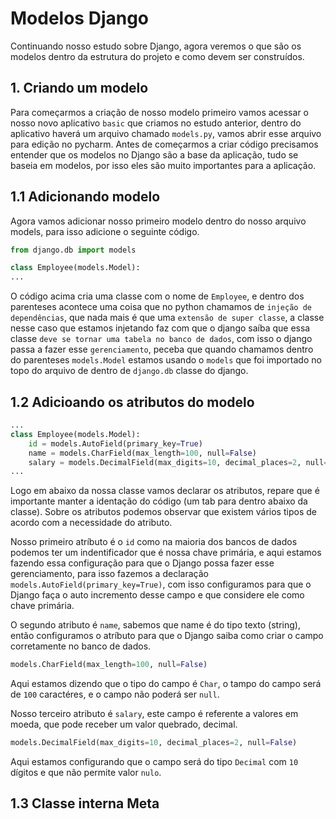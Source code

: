 # Modelos Django

Continuando nosso estudo sobre Django, agora veremos o que são os modelos dentro da estrutura do projeto e como devem ser construídos.

## 1. Criando um modelo

Para começarmos a criação de nosso modelo primeiro vamos acessar o nosso novo aplicativo `basic` que criamos no estudo anterior, dentro do aplicativo haverá um arquivo chamado `models.py`, vamos abrir esse arquivo para edição no pycharm.
Antes de começarmos a criar código precisamos entender que os modelos no Django são a base da aplicação, tudo se baseia em modelos, por isso eles são muito importantes para a aplicação.

## 1.1 Adicionando modelo

Agora vamos adicionar nosso primeiro modelo dentro do nosso arquivo models, para isso adicione o seguinte código.

```py
from django.db import models

class Employee(models.Model):
...
```

O código acima cria uma classe com o nome de `Employee`, e dentro dos parenteses acontece uma coisa que no python chamamos de `injeção de dependências`, que nada mais é que uma `extensão de super classe`, a classe nesse caso que estamos injetando faz com que o django saíba que essa classe `deve se tornar uma tabela no banco de dados`, com isso o django passa a fazer esse `gerenciamento`, peceba que quando chamamos dentro do parenteses `models.Model` estamos usando o `models` que foi importado no topo do arquivo de dentro de `django.db` classe do django.

## 1.2 Adicioando os atributos do modelo

```py
...
class Employee(models.Model):
    id = models.AutoField(primary_key=True)
    name = models.CharField(max_length=100, null=False)
    salary = models.DecimalField(max_digits=10, decimal_places=2, null=False)
...
```

Logo em abaixo da nossa classe vamos declarar os atributos, repare que é importante manter a identação do código (um tab para dentro abaixo da classe).
Sobre os atributos podemos observar que existem vários tipos de acordo com a necessidade do atributo.

Nosso primeiro atríbuto é o `id` como na maioria dos bancos de dados podemos ter um indentificador que é nossa chave primária, e aqui estamos fazendo essa configuração para que o Django possa fazer esse gerenciamento, para isso fazemos a declaração `models.AutoField(primary_key=True)`, com isso configuramos para que o Django faça o auto incremento desse campo e que considere ele como chave primária.

O segundo atributo é `name`, sabemos que name é do tipo texto (string), então configuramos o atríbuto para que o Django saiba como criar o campo corretamente no banco de dados.

```py
models.CharField(max_length=100, null=False)
```

Aqui estamos dizendo que o tipo do campo é `Char`, o tampo do campo será de `100` caractéres, e o campo não poderá ser `null`.

Nosso terceiro atributo é `salary`, este campo é referente a valores em moeda, que pode receber um valor quebrado, decimal.

```py
models.DecimalField(max_digits=10, decimal_places=2, null=False)
```
Aqui estamos configurando que o campo será do tipo `Decimal` com `10` dígitos e que não permite valor `nulo`.

## 1.3 Classe interna Meta